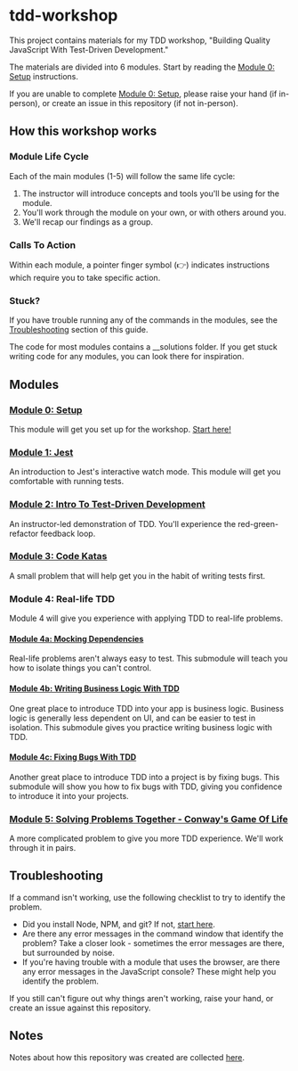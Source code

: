 # tdd-workshop

This project contains materials for my TDD workshop, "Building Quality JavaScript With Test-Driven Development."

The materials are divided into 6 modules. Start by reading the [Module 0: Setup](./module-0/README.md) instructions.

If you are unable to complete [Module 0: Setup](./module-0/README.md), please raise your hand (if in-person), or create an issue in this repository (if not in-person).

## How this workshop works

### Module Life Cycle

Each of the main modules (1-5) will follow the same life cycle:

1. The instructor will introduce concepts and tools you'll be using for the module.
2. You'll work through the module on your own, or with others around you.
3. We'll recap our findings as a group.

### Calls To Action

Within each module, a pointer finger symbol (👉) indicates instructions which require you to take specific action.

### Stuck?

If you have trouble running any of the commands in the modules, see the [Troubleshooting](#troubleshooting) section of this guide.

The code for most modules contains a \_\_solutions folder. If you get stuck writing code for any modules, you can look there for inspiration.

## Modules

### [Module 0: Setup](./module-0/README.md)

This module will get you set up for the workshop. [Start here!](./module-0/README.md)

### [Module 1: Jest](./module-1/README.md)

An introduction to Jest's interactive watch mode. This module will get you comfortable with running tests.

### [Module 2: Intro To Test-Driven Development](./module-2/README.md)

An instructor-led demonstration of TDD. You'll experience the red-green-refactor feedback loop.

### [Module 3: Code Katas](./module-3/README.md)

A small problem that will help get you in the habit of writing tests first.

### Module 4: Real-life TDD

Module 4 will give you experience with applying TDD to real-life problems.

#### [Module 4a: Mocking Dependencies](./module-4ab/README.md#module-4a-mocking-dependencies)

Real-life problems aren't always easy to test. This submodule will teach you how to isolate things you can't control.

#### [Module 4b: Writing Business Logic With TDD](./module-4ab/README.md#module-4b-business-logic)

One great place to introduce TDD into your app is business logic. Business logic is generally less dependent on UI, and can be easier to test in isolation. This submodule gives you practice writing business logic with TDD.

#### [Module 4c: Fixing Bugs With TDD](./module-4c/README.md#module-4c-fixing-bugs)

Another great place to introduce TDD into a project is by fixing bugs. This submodule will show you how to fix bugs with TDD, giving you confidence to introduce it into your projects.

### [Module 5: Solving Problems Together - Conway's Game Of Life](./module-5/README.md)

A more complicated problem to give you more TDD experience. We'll work through it in pairs.

## Troubleshooting

If a command isn't working, use the following checklist to try to identify the problem.

- Did you install Node, NPM, and git? If not, [start here](/module-0/README.md).
- Are there any error messages in the command window that identify the problem? Take a closer look - sometimes the error messages are there, but surrounded by noise.
- If you're having trouble with a module that uses the browser, are there any error messages in the JavaScript console? These might help you identify the problem.

If you still can't figure out why things aren't working, raise your hand, or create an issue against this repository.

## Notes

Notes about how this repository was created are collected [here](./META.md).
